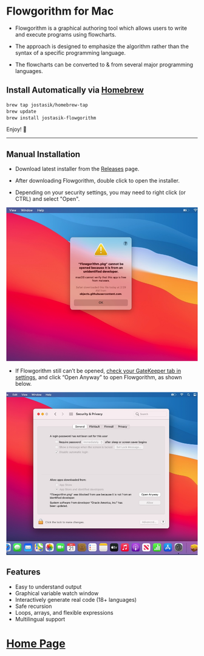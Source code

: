 # Flowgorithm for Mac

 - Flowgorithm is a graphical authoring tool which allows users to write and execute programs using flowcharts. 
 
 - The approach is designed to emphasize the algorithm rather than the syntax of a specific programming language. 
 
 - The flowcharts can be converted to & from several major programming languages.
 

## Install Automatically via [Homebrew](https://brew.sh)

```bash
brew tap jostasik/homebrew-tap
brew update
brew install jostasik-flowgorithm
```

Enjoy! 🥳

___

## Manual Installation

 - Download latest installer from the [Releases](https://github.com/jostasik/Flowgorithm-MacOS/releases) page.
 
 - After downloading Flowgorithm, double click to open the installer. 

 - Depending on your security settings, you may need to right click (or CTRL) and select "Open". 
 
 ![](screenshots/unidentified-developer.jpg)

 - If Flowgorithm still can’t be opened, [check your GateKeeper tab in settings,](https://support.apple.com/en-us/HT202491) 
  and click “Open Anyway” to open Flowgorithm, as shown below.
  
 ![](screenshots/open-anyway.jpg)



## Features 

- Easy to understand output
- Graphical variable watch window
- Interactively generate real code (18+ languages)
- Safe recursion
- Loops, arrays, and flexible expressions
- Multilingual support

# [Home Page](http://www.flowgorithm.org/index.html#Features)
